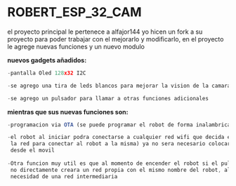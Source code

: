 # ROBERT_ESP_32_CAM

el proyecto principal le pertenece a alfajor144 yo hicen un fork a su proyecto para poder trabajar con el mejorarlo y modificarlo, en el proyecto le agrege nuevas
funciones y un nuevo modulo


**nuevos gadgets añadidos:**
```javascript
-pantalla Oled 128x32 I2C

-se agrego una tira de leds blancos para mejorar la vision de la camara por las noches controlado por un mosfet

-se agrego un pulsador para llamar a otras funciones adicionales
```

**mientras que sus nuevas funciones son:**
```javascript
-programacion via OTA (se puede programar el robot de forma inalambrica mediante la direccion IP que aparecera en la pantalla Oled)

-el robot al iniciar podra conectarse a cualquier red wifi que decida el anfitrion gracias a la libreria WifiManager (ojo que tendras q' tener la contraseña de
 la red para conectar al robot a la misma) ya no sera necesario colocar tu red en el codigo para que se conecte, ahora podras conectar el robot a una red directamente
 desde el movil
 
-Otra funcion muy util es que al momento de encender el robot si el pulsador esta precionado, ya no tratara de conectarse a alguna red local por WifiManager, si
 no directamente creara un red propia con el mismo nombre del robot, al conectarte y entrar a la IP que se muestra en el OLED podras controlarlo estes donde estes sin
 necesidad de una red intermediaria
```
